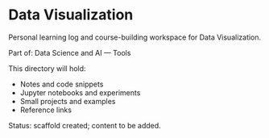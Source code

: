 # Data Visualization

Personal learning log and course-building workspace for Data Visualization.

Part of: Data Science and AI — Tools

This directory will hold:
- Notes and code snippets
- Jupyter notebooks and experiments
- Small projects and examples
- Reference links

Status: scaffold created; content to be added.
